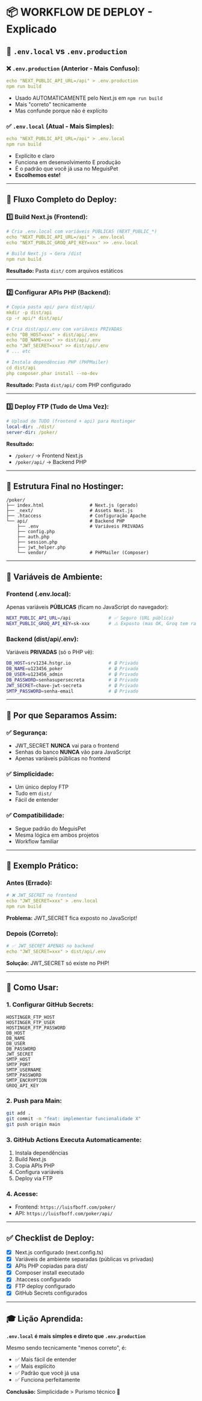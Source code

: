 # 📦 WORKFLOW DE DEPLOY - Explicado

## 🤔 **`.env.local` vs `.env.production`**

### **❌ `.env.production` (Anterior - Mais Confuso):**
```yaml
echo "NEXT_PUBLIC_API_URL=/api" > .env.production
npm run build
```
- Usado AUTOMATICAMENTE pelo Next.js em `npm run build`
- Mais "correto" tecnicamente
- Mas confunde porque não é explícito

### **✅ `.env.local` (Atual - Mais Simples):**
```yaml
echo "NEXT_PUBLIC_API_URL=/api" > .env.local
npm run build
```
- Explícito e claro
- Funciona em desenvolvimento E produção
- É o padrão que você já usa no MeguisPet
- **Escolhemos este!**

---

## 🔄 **Fluxo Completo do Deploy:**

### **1️⃣ Build Next.js (Frontend):**
```yaml
# Cria .env.local com variáveis PÚBLICAS (NEXT_PUBLIC_*)
echo "NEXT_PUBLIC_API_URL=/api" > .env.local
echo "NEXT_PUBLIC_GROQ_API_KEY=xxx" >> .env.local

# Build Next.js → Gera /dist
npm run build
```

**Resultado:** Pasta `dist/` com arquivos estáticos

---

### **2️⃣ Configurar APIs PHP (Backend):**
```yaml
# Copia pasta api/ para dist/api/
mkdir -p dist/api
cp -r api/* dist/api/

# Cria dist/api/.env com variáveis PRIVADAS
echo "DB_HOST=xxx" > dist/api/.env
echo "DB_NAME=xxx" >> dist/api/.env
echo "JWT_SECRET=xxx" >> dist/api/.env
# ... etc

# Instala dependências PHP (PHPMailer)
cd dist/api
php composer.phar install --no-dev
```

**Resultado:** Pasta `dist/api/` com PHP configurado

---

### **3️⃣ Deploy FTP (Tudo de Uma Vez):**
```yaml
# Upload de TUDO (frontend + api) para Hostinger
local-dir: ./dist/
server-dir: /poker/
```

**Resultado:**
- `/poker/` → Frontend Next.js
- `/poker/api/` → Backend PHP

---

## 📁 **Estrutura Final no Hostinger:**

```
/poker/
├── index.html                 # Next.js (gerado)
├── _next/                     # Assets Next.js
├── .htaccess                  # Configuração Apache
└── api/                       # Backend PHP
    ├── .env                   # Variáveis PRIVADAS
    ├── config.php
    ├── auth.php
    ├── session.php
    ├── jwt_helper.php
    └── vendor/                # PHPMailer (Composer)
```

---

## 🔐 **Variáveis de Ambiente:**

### **Frontend (.env.local):**
Apenas variáveis **PÚBLICAS** (ficam no JavaScript do navegador):
```bash
NEXT_PUBLIC_API_URL=/api              # ✅ Seguro (URL pública)
NEXT_PUBLIC_GROQ_API_KEY=sk-xxx       # ⚠️ Exposto (mas OK, Groq tem rate limit)
```

### **Backend (dist/api/.env):**
Variáveis **PRIVADAS** (só o PHP vê):
```bash
DB_HOST=srv1234.hstgr.io              # 🔒 Privado
DB_NAME=u123456_poker                 # 🔒 Privado
DB_USER=u123456_admin                 # 🔒 Privado
DB_PASSWORD=senhasupersecreta         # 🔒 Privado
JWT_SECRET=chave-jwt-secreta          # 🔒 Privado
SMTP_PASSWORD=senha-email             # 🔒 Privado
```

---

## 🎯 **Por que Separamos Assim:**

### **✅ Segurança:**
- JWT_SECRET **NUNCA** vai para o frontend
- Senhas do banco **NUNCA** vão para JavaScript
- Apenas variáveis públicas no frontend

### **✅ Simplicidade:**
- Um único deploy FTP
- Tudo em `dist/`
- Fácil de entender

### **✅ Compatibilidade:**
- Segue padrão do MeguisPet
- Mesma lógica em ambos projetos
- Workflow familiar

---

## 📝 **Exemplo Prático:**

### **Antes (Errado):**
```yaml
# ❌ JWT_SECRET no frontend
echo "JWT_SECRET=xxx" > .env.local
npm run build
```
**Problema:** JWT_SECRET fica exposto no JavaScript!

### **Depois (Correto):**
```yaml
# ✅ JWT_SECRET APENAS no backend
echo "JWT_SECRET=xxx" > dist/api/.env
```
**Solução:** JWT_SECRET só existe no PHP!

---

## 🚀 **Como Usar:**

### **1. Configurar GitHub Secrets:**
```
HOSTINGER_FTP_HOST
HOSTINGER_FTP_USER
HOSTINGER_FTP_PASSWORD
DB_HOST
DB_NAME
DB_USER
DB_PASSWORD
JWT_SECRET
SMTP_HOST
SMTP_PORT
SMTP_USERNAME
SMTP_PASSWORD
SMTP_ENCRYPTION
GROQ_API_KEY
```

### **2. Push para Main:**
```bash
git add .
git commit -m "feat: implementar funcionalidade X"
git push origin main
```

### **3. GitHub Actions Executa Automaticamente:**
1. Instala dependências
2. Build Next.js
3. Copia APIs PHP
4. Configura variáveis
5. Deploy via FTP

### **4. Acesse:**
- Frontend: `https://luisfboff.com/poker/`
- API: `https://luisfboff.com/poker/api/`

---

## ✅ **Checklist de Deploy:**

- [x] Next.js configurado (next.config.ts)
- [x] Variáveis de ambiente separadas (públicas vs privadas)
- [x] APIs PHP copiadas para dist/
- [x] Composer install executado
- [x] .htaccess configurado
- [x] FTP deploy configurado
- [x] GitHub Secrets configurados

---

## 🎓 **Lição Aprendida:**

**`.env.local` é mais simples e direto que `.env.production`**

Mesmo sendo tecnicamente "menos correto", é:
- ✅ Mais fácil de entender
- ✅ Mais explícito
- ✅ Padrão que você já usa
- ✅ Funciona perfeitamente

**Conclusão:** Simplicidade > Purismo técnico 🎯

